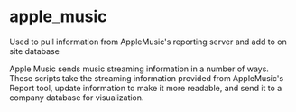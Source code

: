 # apple_music
Used to pull information from AppleMusic's reporting server and add to on site database

Apple Music sends music streaming information in a number of ways. These scripts take
the streaming information provided from AppleMusic's Report tool, update information 
to make it more readable, and send it to a company database for visualization.